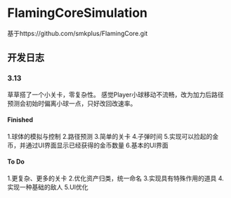 # FlamingCoreSimulation

基于https://github.com/smkplus/FlamingCore.git


## 开发日志

### 3.13
草草搭了一个小关卡，零复杂性。
感觉Player小球移动不流畅，改为加力后路径预测会初始时偏离小球一点，只好改回改速率。
#### Finished
1.球体的模拟与控制
2.路径预测
3.简单的关卡
4.子弹时间
5.实现可以捡起的金币，并通过UI界面显示已经获得的金币数量
6.基本的UI界面

#### To Do
1.更复杂、更多的关卡
2.优化资产归类，统一命名
3.实现具有特殊作用的道具
4.实现一种基础的敌人
5.UI优化
